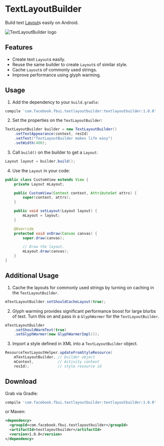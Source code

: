TextLayoutBuilder
=================
Build text [Layout](https://developer.android.com/reference/android/text/Layout.html)s easily on Android.

![TextLayoutBuilder logo](https://facebookincubator.github.io/TextLayoutBuilder/logo.png)

Features
--------
- Create text `Layout`s easily.
- Reuse the same builder to create `Layout`s of similar style.
- Cache `Layout`s of commonly used strings.
- Improve performance using glyph warming.

Usage
-----
1. Add the dependency to your `build.gradle`:
  ```groovy
  compile 'com.facebook.fbui.textlayoutbuilder:textlayoutbuilder:1.0.0'
  ```

2. Set the properties on the `TextLayoutBuilder`:
  ```java
  TextLayoutBuilder builder = new TextLayoutBuilder()
      .setTextAppearance(context, resId)
      .setText("TextLayoutBuilder makes life easy")
      .setWidth(400);
  ```

3. Call `build()` on the builder to get a `Layout`:
  ```java
  Layout layout = builder.build();
  ```

4. Use the `Layout` in your code:
  ```java
  public class CustomView extends View {
      private Layout mLayout;

      public CustomView(Context context, AttributeSet attrs) {
          super(context, attrs);
      }

      public void setLayout(Layout layout) {
          mLayout = layout;
      }

      @Override
      protected void onDraw(Canvas canvas) {
          super.draw(canvas);

          // Draw the layout.
          mLayout.draw(canvas);
      }
  }
  ```

Additional Usage
----------------
1. Cache the layouts for commonly used strings by turning on caching in the `TextLayoutBuilder`.
  ```java
  mTextLayoutBuilder.setShouldCacheLayout(true);
  ```

2. Glyph warming provides significant performance boost for large blurbs of text.
Turn this on and pass in a `GlyphWarmer` for the `TextLayoutBuilder`.
  ```java
  mTextLayoutBuilder
      .setShouldWarmText(true)
      .setGlyphWarmer(new GlyphWarmerImpl());
  ```

3. Import a style defined in XML into a `TextLayoutBuilder` object.
  ```java
  ResourceTextLayoutHelper.updateFromStyleResource(
      mTextLayoutBuilder, // builder object
      mContext,           // Activity context
      resId);             // style resource id
  ```

Download
--------
Grab via Gradle:

```groovy
compile 'com.facebook.fbui.textlayoutbuilder:textlayoutbuilder:1.0.0'
```

or Maven:

```xml
<dependency>
  <groupId>com.facebook.fbui.textlayoutbuilder</groupId>
  <artifactId>textlayoutbuilder</artifactId>
  <version>1.0.0</version>
</dependency>
```
